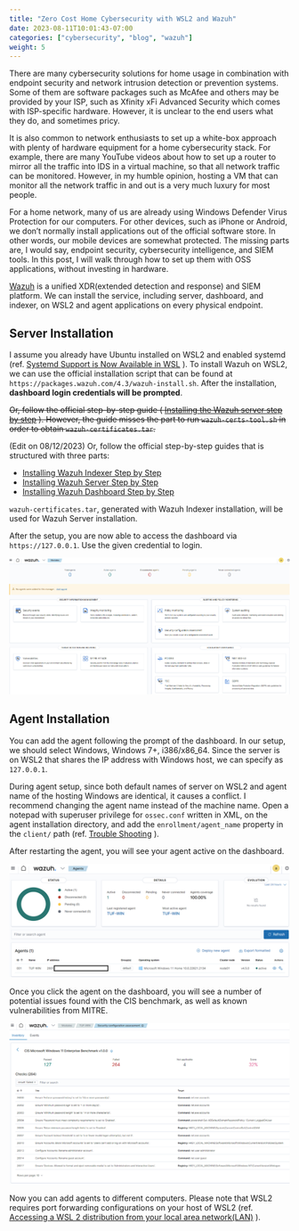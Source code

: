 ```yaml
---
title: "Zero Cost Home Cybersecurity with WSL2 and Wazuh"
date: 2023-08-11T10:01:43-07:00
categories: ["cybersecurity", "blog", "wazuh"]
weight: 5
---
```

There are many cybersecurity solutions for home usage in combination with
endpoint security and network intrusion detection or prevention systems. Some of
them are software packages such as McAfee and others may be provided by your
ISP, such as Xfinity xFi Advanced Security which comes with ISP-specific
hardware. However, it is unclear to the end users what they do, and sometimes
pricy.

It is also common to network enthusiasts to set up a white-box approach with
plenty of hardware equipment for a home cybersecurity stack. For example, there
are many YouTube videos about how to set up a router to mirror all the traffic
into IDS in a virtual machine, so that all network traffic can be monitored.
However, in my humble opinion, hosting a VM that can monitor all the network
traffic in and out is a very much luxury for most people.

For a home network, many of us are already using Windows Defender Virus
Protection for our computers. For other devices, such as iPhone or Android, we
don’t normally install applications out of the official software store. In other
words, our mobile devices are somewhat protected. The missing parts are, I would
say, endpoint security, cybersecurity intelligence, and SIEM tools. In this
post, I will walk through how to set up them with OSS applications, without
investing in hardware.

[Wazuh](https://wazuh.com/) is a unified XDR(extended detection and response)
and SIEM platform. We can install the service, including server, dashboard, and
indexer, on WSL2 and agent applications on every physical endpoint.

## Server Installation
I assume you already have Ubuntu installed on WSL2 and enabled systemd
(ref. [Systemd Support is Now Available in WSL](https://devblogs.microsoft.com/commandline/systemd-support-is-now-available-in-wsl/) ).
To install Wazuh on WSL2, we can use the official installation script that can
be found at `https://packages.wazuh.com/4.3/wazuh-install.sh`. After the
installation, **dashboard login credentials will be prompted**.

~~Or, follow the official step-by-step guide ( [Installing the Wazuh server step by step](https://documentation.wazuh.com/current/installation-guide/wazuh-server/step-by-step.html) ).
However, the guide misses the part to run `wazuh-certs-tool.sh` in order to
obtain `wazuh-certificates.tar`.~~

(Edit on 08/12/2023)
Or, follow the official step-by-step guides that is structured with three parts:

- [Installing Wazuh Indexer Step by Step ](https://documentation.wazuh.com/current/installation-guide/wazuh-indexer/step-by-step.html)
- [Installing Wazuh Server Step by Step](https://documentation.wazuh.com/current/installation-guide/wazuh-server/step-by-step.html)
- [Installing Wazuh Dashboard Step by Step](https://documentation.wazuh.com/current/installation-guide/wazuh-dashboard/step-by-step.html)

`wazuh-certificates.tar`, generated with Wazuh Indexer installation, will be used for Wazuh Server installation.

After the setup, you are now able to access the dashboard via
`https://127.0.0.1`. Use the given credential to login.

![Wazuh Dashboard](images/wazuh-dashboard.png)

## Agent Installation
You can add the agent following the prompt of the dashboard. In our setup, we
should select Windows, Windows 7+, i386/x86_64. Since the server is on WSL2 that
shares the IP address with Windows host, we can specify as `127.0.0.1`.

During agent setup, since both default names of server on WSL2 and agent name of
the hosting Windows are identical, it causes a conflict. I recommend changing
the agent name instead of the machine name. Open a notepad with superuser
privilege for `ossec.conf` written in XML, on the agent installation directory,
and add the `enrollment/agent_name` property in the `client/` path (ref. [Trouble Shooting](https://documentation.wazuh.com/current/user-manual/agent-enrollment/troubleshooting.html#troubleshooting-invalid-agent-name) ).

After restarting the agent, you will see your agent active on the dashboard.

![Wazuh agent added](images/wazuh-dashboard-agent-added.png)

Once you click the agent on the dashboard, you will see a number of potential
issues found with the CIS benchmark, as well as known vulnerabilities from
MITRE.

![Wazuh cybersecurity intelligence](images/wazuh-dashboard-CIS-benchmark.png)

Now you can add agents to different computers. Please note that WSL2
requires port forwarding configurations on your host of WSL2 (ref. [Accessing a WSL 2 distribution from your local area network(LAN)](https://learn.microsoft.com/en-us/windows/wsl/networking#accessing-a-wsl-2-distribution-from-your-local-area-network-lan) ).

